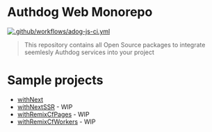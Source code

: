 # Authdog Web Monorepo

[![.github/workflows/adog-js-ci.yml](https://github.com/authdog/web-oss/actions/workflows/adog-js-ci.yml/badge.svg)](https://github.com/authdog/web-oss/actions/workflows/adog-js-ci.yml)

> This repository contains all Open Source packages to integrate seemlesly Authdog services into your project

# Sample projects

- [withNext](playground/next)
- [withNextSSR](/) - WIP
- [withRemixCfPages](/) - WIP
- [withRemixCfWorkers](/) - WIP
